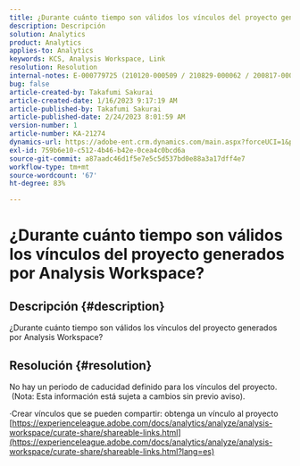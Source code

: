 ```yaml
---
title: ¿Durante cuánto tiempo son válidos los vínculos del proyecto generados por Analysis Workspace?
description: Descripción
solution: Analytics
product: Analytics
applies-to: Analytics
keywords: KCS, Analysis Workspace, Link
resolution: Resolution
internal-notes: E-000779725 (210120-000509 / 210829-000062 / 200817-000457 / 190620-000374)
bug: false
article-created-by: Takafumi Sakurai
article-created-date: 1/16/2023 9:17:19 AM
article-published-by: Takafumi Sakurai
article-published-date: 2/24/2023 8:01:59 AM
version-number: 1
article-number: KA-21274
dynamics-url: https://adobe-ent.crm.dynamics.com/main.aspx?forceUCI=1&pagetype=entityrecord&etn=knowledgearticle&id=6625a38d-7e95-ed11-aad1-6045bd006239
exl-id: 759b6e10-c512-4b46-b42e-0cea4c0bcd6a
source-git-commit: a87aadc46d1f5e7e5c5d537bd0e88a3a17dff4e7
workflow-type: tm+mt
source-wordcount: '67'
ht-degree: 83%

---
```


# ¿Durante cuánto tiempo son válidos los vínculos del proyecto generados por Analysis Workspace?

## Descripción {#description}

¿Durante cuánto tiempo son válidos los vínculos del proyecto generados por Analysis Workspace?

## Resolución {#resolution}


No hay un periodo de caducidad definido para los vínculos del proyecto.  (Nota: Esta información está sujeta a cambios sin previo aviso).

·Crear vínculos que se pueden compartir: obtenga un vínculo al proyecto
[https://experienceleague.adobe.com/docs/analytics/analyze/analysis-workspace/curate-share/shareable-links.html](https://experienceleague.adobe.com/docs/analytics/analyze/analysis-workspace/curate-share/shareable-links.html?lang=es)
